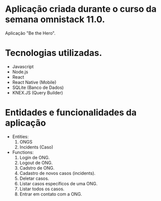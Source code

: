 # Aplicação criada durante o curso da semana omnistack 11.0.
  Aplicação "Be the Hero".

# Tecnologias utilizadas.
  - Javascript
  - Node.js
  - React
  - React Native (Mobile)
  - SQLite (Banco de Dados)
  - KNEX.JS (Query Builder)

# Entidades e funcionalidades da aplicação
 - Entities:
    1. ONGS
    2. Incidents (Caso)
 - Functions:
    1. Login de ONG.
    2. Logout de ONG.
    3. Cadstro de ONG.
    5. Cadastro de novos casos (incidents).
    6. Deletar casos.
    7. Listar casos específicos de uma ONG.
    8. Listar todos os casos.
    9. Entrar em contato com a ONG.
